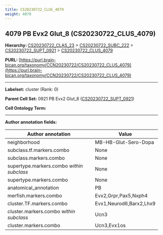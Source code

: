 ```yaml
---
title: CS20230722_CLUS_4079
weight: 4079
---
```

## 4079 PB Evx2 Glut_8 (CS20230722_CLUS_4079)
<b>Hierarchy: </b>
[CS20230722_CLAS_23](../CS20230722_CLAS_23) >
[CS20230722_SUBC_222](../CS20230722_SUBC_222) >
[CS20230722_SUPT_0921](../CS20230722_SUPT_0921) >
[CS20230722_CLUS_4079](../CS20230722_CLUS_4079)

**PURL:** [https://purl.brain-bican.org/taxonomy/CCN20230722/CS20230722_CLUS_4079](https://purl.brain-bican.org/taxonomy/CCN20230722/CS20230722_CLUS_4079)

---


**Labelset:** cluster (Rank: 0)

**Parent Cell Set:** 0921 PB Evx2 Glut_8 ([CS20230722_SUPT_0921](../CS20230722_SUPT_0921))



**Cell Ontology Term:** 

[MARKER GENES.]: #


---

[TRANSFERRED ANNOTATIONS.]: #


[AUTHOR ANNOTATION FIELDS.]: #


**Author annotation fields:**

| Author annotation | Value |
|-------------------|-------|
|neighborhood|MB-HB-Glut-Sero-Dopa|
|subclass.tf.markers.combo|None|
|subclass.markers.combo|None|
|supertype.markers.combo _within subclass_|None|
|supertype.markers.combo|None|
|anatomical_annotation|PB|
|merfish.markers.combo|Evx2,Grpr,Pax5,Nxph4|
|cluster.TF.markers.combo|Evx1,Neurod6,Barx2,Lhx9|
|cluster.markers.combo _within subclass_|Ucn3|
|cluster.markers.combo|Ucn3,Evx1os|
